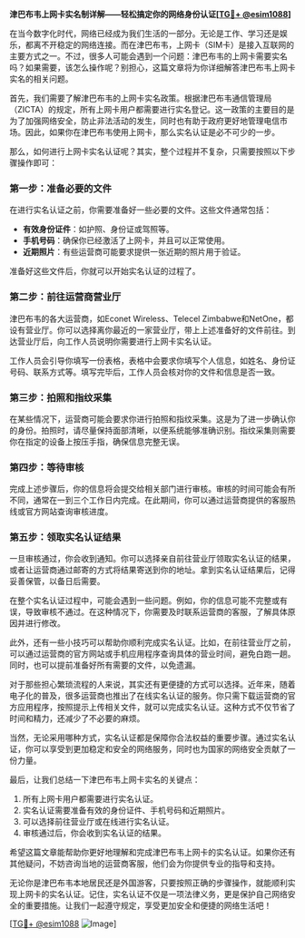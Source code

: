 **津巴布韦上网卡实名制详解——轻松搞定你的网络身份认证[[TG💪+ @esim1088](https://t.me/s/esim1088)]**

在当今数字化时代，网络已经成为我们生活的一部分。无论是工作、学习还是娱乐，都离不开稳定的网络连接。而在津巴布韦，上网卡（SIM卡）是接入互联网的主要方式之一。不过，很多人可能会遇到一个问题：津巴布韦的上网卡需要实名吗？如果需要，该怎么操作呢？别担心，这篇文章将为你详细解答津巴布韦上网卡实名的相关问题。

首先，我们需要了解津巴布韦的上网卡实名政策。根据津巴布韦通信管理局（ZICTA）的规定，所有上网卡用户都需要进行实名登记。这一政策的主要目的是为了加强网络安全，防止非法活动的发生，同时也有助于政府更好地管理电信市场。因此，如果你在津巴布韦使用上网卡，那么实名认证是必不可少的一步。

那么，如何进行上网卡实名认证呢？其实，整个过程并不复杂，只需要按照以下步骤操作即可：

### 第一步：准备必要的文件

在进行实名认证之前，你需要准备好一些必要的文件。这些文件通常包括：
- **有效身份证件**：如护照、身份证或驾照等。
- **手机号码**：确保你已经激活了上网卡，并且可以正常使用。
- **近期照片**：有些运营商可能要求提供一张近期的照片用于验证。

准备好这些文件后，你就可以开始实名认证的过程了。

### 第二步：前往运营商营业厅

津巴布韦的各大运营商，如Econet Wireless、Telecel Zimbabwe和NetOne，都设有营业厅。你可以选择离你最近的一家营业厅，带上上述准备好的文件前往。到达营业厅后，向工作人员说明你需要进行上网卡实名认证。

工作人员会引导你填写一份表格，表格中会要求你填写个人信息，如姓名、身份证号码、联系方式等。填写完毕后，工作人员会核对你的文件和信息是否一致。

### 第三步：拍照和指纹采集

在某些情况下，运营商可能会要求你进行拍照和指纹采集。这是为了进一步确认你的身份。拍照时，请尽量保持面部清晰，以便系统能够准确识别。指纹采集则需要你在指定的设备上按压手指，确保信息完整无误。

### 第四步：等待审核

完成上述步骤后，你的信息将会提交给相关部门进行审核。审核的时间可能会有所不同，通常在一到三个工作日内完成。在此期间，你可以通过运营商提供的客服热线或官方网站查询审核进度。

### 第五步：领取实名认证结果

一旦审核通过，你会收到通知。你可以选择亲自前往营业厅领取实名认证的结果，或者让运营商通过邮寄的方式将结果寄送到你的地址。拿到实名认证结果后，记得妥善保管，以备日后需要。

在整个实名认证过程中，可能会遇到一些问题。例如，你的信息可能不完整或有误，导致审核不通过。在这种情况下，你需要及时联系运营商的客服，了解具体原因并进行修改。

此外，还有一些小技巧可以帮助你顺利完成实名认证。比如，在前往营业厅之前，可以通过运营商的官方网站或手机应用程序查询具体的营业时间，避免白跑一趟。同时，也可以提前准备好所有需要的文件，以免遗漏。

对于那些担心繁琐流程的人来说，其实还有更便捷的方式可以选择。近年来，随着电子化的普及，很多运营商也推出了在线实名认证的服务。你只需下载运营商的官方应用程序，按照提示上传相关文件，就可以完成实名认证。这种方式不仅节省了时间和精力，还减少了不必要的麻烦。

当然，无论采用哪种方式，实名认证都是保障你合法权益的重要步骤。通过实名认证，你可以享受到更加稳定和安全的网络服务，同时也为国家的网络安全贡献了一份力量。

最后，让我们总结一下津巴布韦上网卡实名的关键点：
1. 所有上网卡用户都需要进行实名认证。
2. 实名认证需要准备有效的身份证件、手机号码和近期照片。
3. 可以选择前往营业厅或在线进行实名认证。
4. 审核通过后，你会收到实名认证的结果。

希望这篇文章能帮助你更好地理解和完成津巴布韦上网卡的实名认证。如果你还有其他疑问，不妨咨询当地的运营商客服，他们会为你提供专业的指导和支持。

无论你是津巴布韦本地居民还是外国游客，只要按照正确的步骤操作，就能顺利实现上网卡的实名认证。记住，实名认证不仅是一项法律义务，更是保护自己网络安全的重要措施。让我们一起遵守规定，享受更加安全和便捷的网络生活吧！

[[TG💪+ @esim1088](https://t.me/s/esim1088) ![Image](https://i.postimg.cc/4NQfJmqS/Snipaste-2025-05-13-00-14-12.png)]